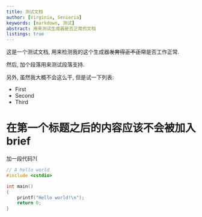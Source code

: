 ```yaml
---
title: 测试文档
author: [Virginia, Senioria]
keywords: [markdown, 测试]
abstract: 用来测试生成器是否正常的文档
listings: true
---
```


这是一个测试文档, 用来检测我的这个生成器~~发育得正不正常~~是否工作正常.

然后, 加个段落用来测试段落支持.

另外, 虽然我大概不会这么干, 但是试一下列表:

- First
- Second
- Third

# 在第一个标题之后的内容应该不会被加入brief

加一段代码?(

```cpp
// A hello world
#include <cstdio>

int main()
{
    printf("Hello world!\n");
    return 0;
}
```

